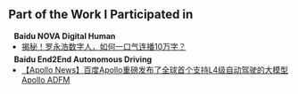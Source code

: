 ## Part of the Work I Participated in

<h4 style="margin:0 10px 0;">Baidu NOVA Digital Human</h4>

<ul style="margin:0 0 5px;">
  <li><a href="https://mp.weixin.qq.com/s/BcwkPnekuITgXHAsAzIdcg"><autocolor>揭秘！罗永浩数字人，如何一口气连播10万字？</autocolor></a></li>
</ul>

<h4 style="margin:0 10px 0;">Baidu End2End Autonomous Driving</h4>

<ul style="margin:0 0 20px;">
  <li><a href="https://www.apollo.auto/news/11327"><autocolor>【Apollo News】百度Apollo重磅发布了全球首个支持L4级自动驾驶的大模型Apollo ADFM</autocolor></a></li>
</ul>